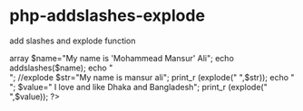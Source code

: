 # php-addslashes-explode
add slashes  and explode function
<?php
//built in function  // string function=100(addslashes, explode)
//addslashes= +add \slash
//explode = string=>array
$name="My name is 'Mohammead Mansur' Ali";
echo addslashes($name);
echo "<br>";
//explode
$str="My name is mansur ali";
print_r (explode(" ",$str));
echo "<br>";
$value=" I love and like Dhaka and Bangladesh";
print_r (explode(" ",$value));
?>

